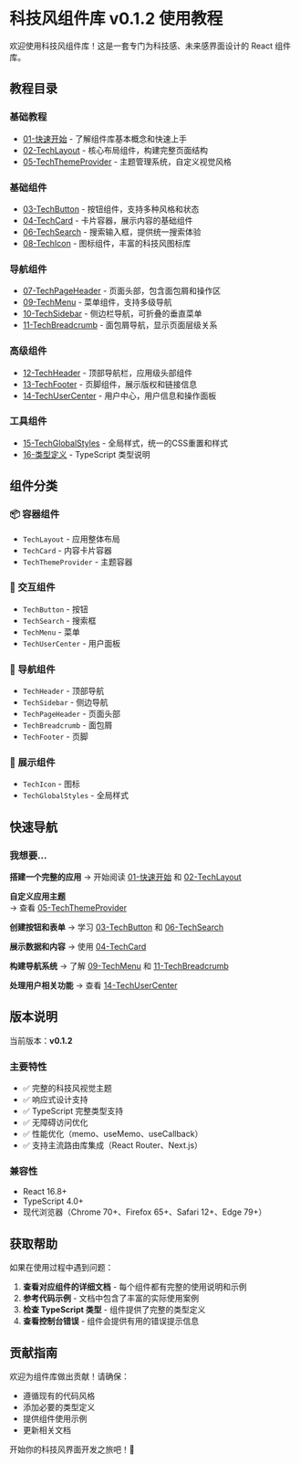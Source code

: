 # 科技风组件库 v0.1.2 使用教程

欢迎使用科技风组件库！这是一套专门为科技感、未来感界面设计的 React 组件库。

## 教程目录

### 基础教程
- [01-快速开始](./01-快速开始.md) - 了解组件库基本概念和快速上手
- [02-TechLayout](./02-TechLayout.md) - 核心布局组件，构建完整页面结构
- [05-TechThemeProvider](./05-TechThemeProvider.md) - 主题管理系统，自定义视觉风格

### 基础组件
- [03-TechButton](./03-TechButton.md) - 按钮组件，支持多种风格和状态
- [04-TechCard](./04-TechCard.md) - 卡片容器，展示内容的基础组件
- [06-TechSearch](./06-TechSearch.md) - 搜索输入框，提供统一搜索体验
- [08-TechIcon](./08-TechIcon.md) - 图标组件，丰富的科技风图标库

### 导航组件
- [07-TechPageHeader](./07-TechPageHeader.md) - 页面头部，包含面包屑和操作区
- [09-TechMenu](./09-TechMenu.md) - 菜单组件，支持多级导航
- [10-TechSidebar](./10-TechSidebar.md) - 侧边栏导航，可折叠的垂直菜单
- [11-TechBreadcrumb](./11-TechBreadcrumb.md) - 面包屑导航，显示页面层级关系

### 高级组件
- [12-TechHeader](./12-TechHeader.md) - 顶部导航栏，应用级头部组件
- [13-TechFooter](./13-TechFooter.md) - 页脚组件，展示版权和链接信息
- [14-TechUserCenter](./14-TechUserCenter.md) - 用户中心，用户信息和操作面板

### 工具组件
- [15-TechGlobalStyles](./15-TechGlobalStyles.md) - 全局样式，统一的CSS重置和样式
- [16-类型定义](./16-类型定义.md) - TypeScript 类型说明

## 组件分类

### 📦 容器组件
- `TechLayout` - 应用整体布局
- `TechCard` - 内容卡片容器
- `TechThemeProvider` - 主题容器

### 🎯 交互组件  
- `TechButton` - 按钮
- `TechSearch` - 搜索框
- `TechMenu` - 菜单
- `TechUserCenter` - 用户面板

### 🧭 导航组件
- `TechHeader` - 顶部导航
- `TechSidebar` - 侧边导航  
- `TechPageHeader` - 页面头部
- `TechBreadcrumb` - 面包屑
- `TechFooter` - 页脚

### 🎨 展示组件
- `TechIcon` - 图标
- `TechGlobalStyles` - 全局样式

## 快速导航

### 我想要...

**搭建一个完整的应用**
→ 开始阅读 [01-快速开始](./01-快速开始.md) 和 [02-TechLayout](./02-TechLayout.md)

**自定义应用主题**  
→ 查看 [05-TechThemeProvider](./05-TechThemeProvider.md)

**创建按钮和表单**
→ 学习 [03-TechButton](./03-TechButton.md) 和 [06-TechSearch](./06-TechSearch.md)

**展示数据和内容**
→ 使用 [04-TechCard](./04-TechCard.md)

**构建导航系统**
→ 了解 [09-TechMenu](./09-TechMenu.md) 和 [11-TechBreadcrumb](./11-TechBreadcrumb.md)

**处理用户相关功能**
→ 查看 [14-TechUserCenter](./14-TechUserCenter.md)

## 版本说明

当前版本：**v0.1.2**

### 主要特性
- ✅ 完整的科技风视觉主题
- ✅ 响应式设计支持
- ✅ TypeScript 完整类型支持
- ✅ 无障碍访问优化
- ✅ 性能优化（memo、useMemo、useCallback）
- ✅ 支持主流路由库集成（React Router、Next.js）

### 兼容性
- React 16.8+
- TypeScript 4.0+
- 现代浏览器（Chrome 70+、Firefox 65+、Safari 12+、Edge 79+）

## 获取帮助

如果在使用过程中遇到问题：

1. **查看对应组件的详细文档** - 每个组件都有完整的使用说明和示例
2. **参考代码示例** - 文档中包含了丰富的实际使用案例  
3. **检查 TypeScript 类型** - 组件提供了完整的类型定义
4. **查看控制台错误** - 组件会提供有用的错误提示信息

## 贡献指南

欢迎为组件库做出贡献！请确保：

- 遵循现有的代码风格
- 添加必要的类型定义
- 提供组件使用示例
- 更新相关文档

开始你的科技风界面开发之旅吧！🚀